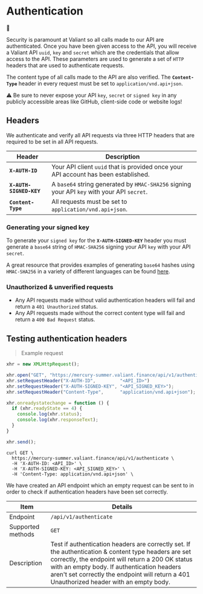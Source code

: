 # Authentication

🔐

Security is paramount at Valiant so all calls made to our API are authenticated. Once you have been given access to the API, you will receive a Valiant API `uuid`,  `key` and `secret` which are the credentials that allow access to the API. These parameters are used to generate a set of `HTTP` headers that are used to authenticate requests.

The content type of all calls made to the API are also verified. The **`Content-Type`** header in every request must be set to `application/vnd.api+json`.

<aside class="warning">
  ⚠️ Be sure to never expose your API <code>key</code>, <code>secret</code> or <code>signed key</code> in any publicly accessible areas like GitHub, client-side code or website logs!
</aside>

## Headers

We authenticate and verify all API requests via three HTTP headers that are required to be set in all API requests.

| Header                  | Description                                                                                 |
| ----------------------- | ------------------------------------------------------------------------------------------- |
| **`X-AUTH-ID`**         | Your API client `uuid` that is provided once your API account has been established.         |
| **`X-AUTH-SIGNED-KEY`** | A `base64` string generated by `HMAC-SHA256` signing your API `key` with your API `secret`. |
| **`Content-Type`**      | All requests must be set to `application/vnd.api+json`.                                     |

### Generating your signed key

To generate your `signed key` for the **`X-AUTH-SIGNED-KEY`** header you must generate a `base64` string of `HMAC-SHA256` signing your API `key` with your API `secret`.

A great resource that provides examples of generating `base64` hashes using `HMAC-SHA256` in a variety of different languages can be found [here](https://www.jokecamp.com/blog/examples-of-creating-base64-hashes-using-hmac-sha256-in-different-languages/).

### Unauthorized & unverified requests

* Any API requests made without valid authentication headers will fail and return a `401 Unauthorized` status.
* Any API requests made without the correct content type will fail and return a `400 Bad Request` status.

## Testing authentication headers

> Example request

```javascript
xhr = new XMLHttpRequest();

xhr.open("GET", "https://mercury-summer.valiant.finance/api/v1/authenticate");
xhr.setRequestHeader("X-AUTH-ID",         "<API_ID>")
xhr.setRequestHeader("X-AUTH-SIGNED-KEY", "<API_SIGNED_KEY>");
xhr.setRequestHeader("Content-Type",      "application/vnd.api+json");

xhr.onreadystatechange = function () {
  if (xhr.readyState == 4) {
    console.log(xhr.status);
    console.log(xhr.responseText);
  }
}

xhr.send();
```

```shell
curl GET \
  https://mercury-summer.valiant.finance/api/v1/authenticate \
  -H 'X-AUTH-ID: <API_ID>' \
  -H 'X-AUTH-SIGNED-KEY: <API_SIGNED_KEY>' \
  -H 'Content-Type: application/vnd.api+json' \
```

We have created an API endpoint which an empty request can be sent to in order to check if authentication headers have  been set correctly.

| Item              | Details                |
| ----------------- | ---------------------- |
| Endpoint          | `/api/v1/authenticate` |
| Supported methods | `GET`                  |
| Description       | Test if authentication headers are correctly set. If the authentication & content type headers are set correctly, the endpoint will return a 200 OK status with an empty body. If authentication headers aren't set correctly the endpoint will return a 401 Unauthorized header with an empty body. |
